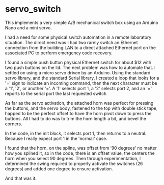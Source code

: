 # servo_switch
This implements a very simple A/B mechanical switch box using an Arduino Nano and a mini servo.

I had a need for some physical switch automation in a remote laboratory situation. The direct need was I had two rarely switch an Ethernet connection from the building LAN to a direct attached Ethernet port on the associated PC to perform emergency code recovery.

I found a simple push button physical Ethernet switch for about $12 with two push buttons on the lid. The next problem was how to automate that. I settled on using a micro servo driven by an Arduino. Using the standard servo library, and the standard Serial library, I created a loop that looks for a '=' sign to indicate an incoming command, then the next character must be a '1', '2', or another '='. A '1' selects port 1, a '2' selects port 2, and an '=' reports to the serial port the last requested switch.

As far as the servo activation, the attached horn was perfect for pressing the buttons, and the servo body, fastened to the top with double stick tape, happed to be the perfect offset to have the horn pivot down to press the buttons. All I had to do was to trim the horn length a bit, and bevel the corners.

In the code, in the init block, it selects port 1, then returns to a neutral. Because I really expect port 1 in the 'normal' case.

I found that the horn, on the spline, was offset from '90 degrees' no matter how you splined it, so in the code, there is an offset value, the centers the horn when you select 90 degrees. Then through experimentation, I determined the swing required to properly activate the switches (26 degrees) and added one degree to ensure activation.

And that was it.
